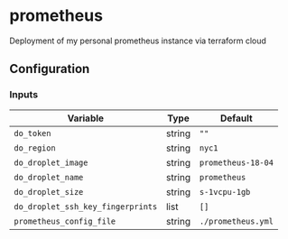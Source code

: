 # prometheus

Deployment of my personal prometheus instance via terraform cloud

## Configuration

### Inputs

| Variable                          | Type   | Default                                    |
|-----------------------------------|--------|--------------------------------------------|
| `do_token`                        | string | `""`                                       |
| `do_region`                       | string | `nyc1`                                     |
| `do_droplet_image`                | string | `prometheus-18-04`                         |
| `do_droplet_name`                 | string | `prometheus`                               |
| `do_droplet_size`                 | string | `s-1vcpu-1gb`                              |
| `do_droplet_ssh_key_fingerprints` | list   | `[]`                                       |
| `prometheus_config_file`          | string | `./prometheus.yml`                         |
